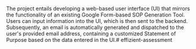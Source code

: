 
The project entails developing a web-based user interface (UI) that mirrors the functionality of an existing Google Form-based SOP Generation Tool. Users can input information into the UI, which is then sent to the backend. Subsequently, an email is automatically generated and dispatched to the user's provided email address, containing a customized Statement of Purpose based on the data entered in the UI.# effizient-assessment
